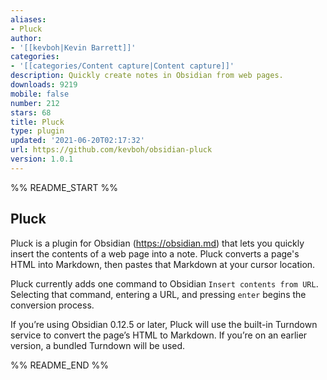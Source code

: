 ```yaml
---
aliases:
- Pluck
author:
- '[[kevboh|Kevin Barrett]]'
categories:
- '[[categories/Content capture|Content capture]]'
description: Quickly create notes in Obsidian from web pages.
downloads: 9219
mobile: false
number: 212
stars: 68
title: Pluck
type: plugin
updated: '2021-06-20T02:17:32'
url: https://github.com/kevboh/obsidian-pluck
version: 1.0.1
---
```


%% README_START %%

## Pluck

Pluck is a plugin for Obsidian (https://obsidian.md) that lets you quickly insert the contents of a web page into a note. Pluck converts a page's HTML into Markdown, then pastes that Markdown at your cursor location.

Pluck currently adds one command to Obsidian `Insert contents from URL`. Selecting that command, entering a URL, and pressing `enter` begins the conversion process.

If you’re using Obsidian 0.12.5 or later, Pluck will use the built-in Turndown service to convert the page’s HTML to Markdown. If you’re on an earlier version, a bundled Turndown will be used.


%% README_END %%